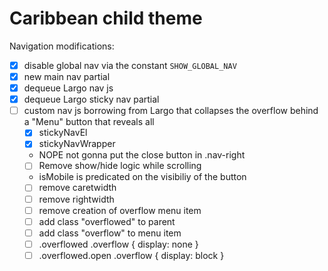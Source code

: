 # Caribbean child theme

Navigation modifications:

- [x] disable global nav via the constant `SHOW_GLOBAL_NAV`
- [x] new main nav partial
- [x] dequeue Largo nav js
- [x] dequeue Largo sticky nav partial
- [ ] custom nav js borrowing from Largo that collapses the overflow behind a "Menu" button that reveals all
	- [x] stickyNavEl 
	- [x] stickyNavWrapper
	- NOPE not gonna put the close button in .nav-right
	- [ ] Remove show/hide logic while scrolling
	- isMobile is predicated on the visibiliy of the button
	- [ ] remove caretwidth
	- [ ] remove rightwidth
	- [ ] remove creation of overflow menu item
	- [ ] add class "overflowed" to parent
	- [ ] add class "overflow" to menu item
	- [ ] .overflowed .overflow { display: none }
	- [ ] .overflowed.open .overflow { display: block }

